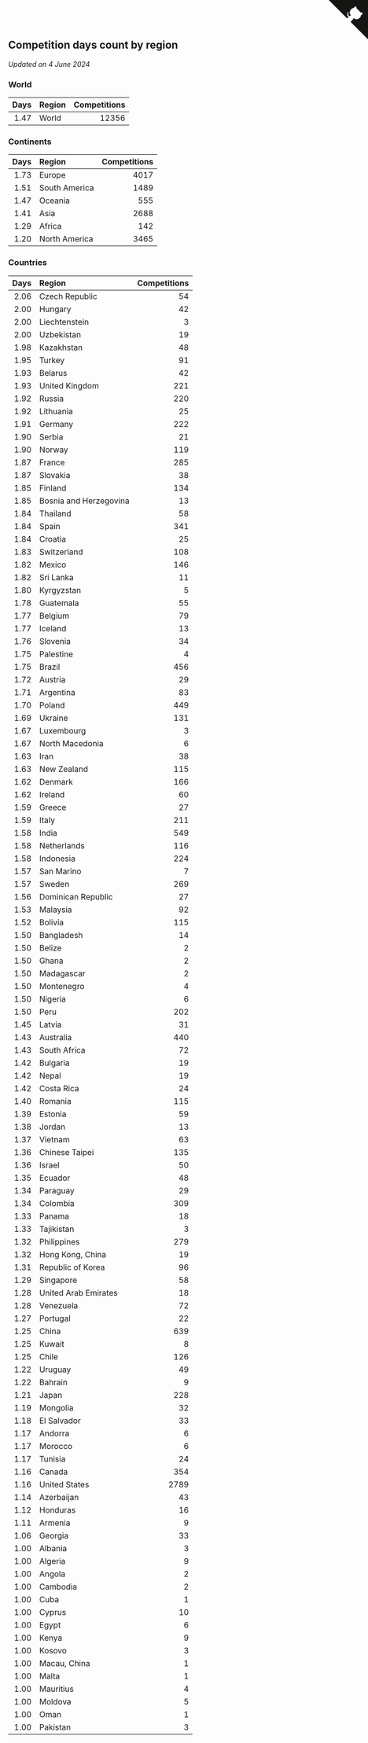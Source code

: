 ## Competition days count by region

*Updated on  4 June 2024*


### World

| Days | Region | Competitions |
| ---: | :--- | ---: |
| 1.47 | World | 12356 |

### Continents

| Days | Region | Competitions |
| ---: | :--- | ---: |
| 1.73 | Europe | 4017 |
| 1.51 | South America | 1489 |
| 1.47 | Oceania | 555 |
| 1.41 | Asia | 2688 |
| 1.29 | Africa | 142 |
| 1.20 | North America | 3465 |

### Countries

| Days | Region | Competitions |
| ---: | :--- | ---: |
| 2.06 | Czech Republic | 54 |
| 2.00 | Hungary | 42 |
| 2.00 | Liechtenstein | 3 |
| 2.00 | Uzbekistan | 19 |
| 1.98 | Kazakhstan | 48 |
| 1.95 | Turkey | 91 |
| 1.93 | Belarus | 42 |
| 1.93 | United Kingdom | 221 |
| 1.92 | Russia | 220 |
| 1.92 | Lithuania | 25 |
| 1.91 | Germany | 222 |
| 1.90 | Serbia | 21 |
| 1.90 | Norway | 119 |
| 1.87 | France | 285 |
| 1.87 | Slovakia | 38 |
| 1.85 | Finland | 134 |
| 1.85 | Bosnia and Herzegovina | 13 |
| 1.84 | Thailand | 58 |
| 1.84 | Spain | 341 |
| 1.84 | Croatia | 25 |
| 1.83 | Switzerland | 108 |
| 1.82 | Mexico | 146 |
| 1.82 | Sri Lanka | 11 |
| 1.80 | Kyrgyzstan | 5 |
| 1.78 | Guatemala | 55 |
| 1.77 | Belgium | 79 |
| 1.77 | Iceland | 13 |
| 1.76 | Slovenia | 34 |
| 1.75 | Palestine | 4 |
| 1.75 | Brazil | 456 |
| 1.72 | Austria | 29 |
| 1.71 | Argentina | 83 |
| 1.70 | Poland | 449 |
| 1.69 | Ukraine | 131 |
| 1.67 | Luxembourg | 3 |
| 1.67 | North Macedonia | 6 |
| 1.63 | Iran | 38 |
| 1.63 | New Zealand | 115 |
| 1.62 | Denmark | 166 |
| 1.62 | Ireland | 60 |
| 1.59 | Greece | 27 |
| 1.59 | Italy | 211 |
| 1.58 | India | 549 |
| 1.58 | Netherlands | 116 |
| 1.58 | Indonesia | 224 |
| 1.57 | San Marino | 7 |
| 1.57 | Sweden | 269 |
| 1.56 | Dominican Republic | 27 |
| 1.53 | Malaysia | 92 |
| 1.52 | Bolivia | 115 |
| 1.50 | Bangladesh | 14 |
| 1.50 | Belize | 2 |
| 1.50 | Ghana | 2 |
| 1.50 | Madagascar | 2 |
| 1.50 | Montenegro | 4 |
| 1.50 | Nigeria | 6 |
| 1.50 | Peru | 202 |
| 1.45 | Latvia | 31 |
| 1.43 | Australia | 440 |
| 1.43 | South Africa | 72 |
| 1.42 | Bulgaria | 19 |
| 1.42 | Nepal | 19 |
| 1.42 | Costa Rica | 24 |
| 1.40 | Romania | 115 |
| 1.39 | Estonia | 59 |
| 1.38 | Jordan | 13 |
| 1.37 | Vietnam | 63 |
| 1.36 | Chinese Taipei | 135 |
| 1.36 | Israel | 50 |
| 1.35 | Ecuador | 48 |
| 1.34 | Paraguay | 29 |
| 1.34 | Colombia | 309 |
| 1.33 | Panama | 18 |
| 1.33 | Tajikistan | 3 |
| 1.32 | Philippines | 279 |
| 1.32 | Hong Kong, China | 19 |
| 1.31 | Republic of Korea | 96 |
| 1.29 | Singapore | 58 |
| 1.28 | United Arab Emirates | 18 |
| 1.28 | Venezuela | 72 |
| 1.27 | Portugal | 22 |
| 1.25 | China | 639 |
| 1.25 | Kuwait | 8 |
| 1.25 | Chile | 126 |
| 1.22 | Uruguay | 49 |
| 1.22 | Bahrain | 9 |
| 1.21 | Japan | 228 |
| 1.19 | Mongolia | 32 |
| 1.18 | El Salvador | 33 |
| 1.17 | Andorra | 6 |
| 1.17 | Morocco | 6 |
| 1.17 | Tunisia | 24 |
| 1.16 | Canada | 354 |
| 1.16 | United States | 2789 |
| 1.14 | Azerbaijan | 43 |
| 1.12 | Honduras | 16 |
| 1.11 | Armenia | 9 |
| 1.06 | Georgia | 33 |
| 1.00 | Albania | 3 |
| 1.00 | Algeria | 9 |
| 1.00 | Angola | 2 |
| 1.00 | Cambodia | 2 |
| 1.00 | Cuba | 1 |
| 1.00 | Cyprus | 10 |
| 1.00 | Egypt | 6 |
| 1.00 | Kenya | 9 |
| 1.00 | Kosovo | 3 |
| 1.00 | Macau, China | 1 |
| 1.00 | Malta | 1 |
| 1.00 | Mauritius | 4 |
| 1.00 | Moldova | 5 |
| 1.00 | Oman | 1 |
| 1.00 | Pakistan | 3 |


<a href="https://github.com/jonatanklosko/wca_statistics" class="github-corner" aria-label="View source on Github"><svg width="80" height="80" viewBox="0 0 250 250" style="fill:#151513; color:#fff; position: absolute; top: 0; border: 0; right: 0;" aria-hidden="true"><path d="M0,0 L115,115 L130,115 L142,142 L250,250 L250,0 Z"></path><path d="M128.3,109.0 C113.8,99.7 119.0,89.6 119.0,89.6 C122.0,82.7 120.5,78.6 120.5,78.6 C119.2,72.0 123.4,76.3 123.4,76.3 C127.3,80.9 125.5,87.3 125.5,87.3 C122.9,97.6 130.6,101.9 134.4,103.2" fill="currentColor" style="transform-origin: 130px 106px;" class="octo-arm"></path><path d="M115.0,115.0 C114.9,115.1 118.7,116.5 119.8,115.4 L133.7,101.6 C136.9,99.2 139.9,98.4 142.2,98.6 C133.8,88.0 127.5,74.4 143.8,58.0 C148.5,53.4 154.0,51.2 159.7,51.0 C160.3,49.4 163.2,43.6 171.4,40.1 C171.4,40.1 176.1,42.5 178.8,56.2 C183.1,58.6 187.2,61.8 190.9,65.4 C194.5,69.0 197.7,73.2 200.1,77.6 C213.8,80.2 216.3,84.9 216.3,84.9 C212.7,93.1 206.9,96.0 205.4,96.6 C205.1,102.4 203.0,107.8 198.3,112.5 C181.9,128.9 168.3,122.5 157.7,114.1 C157.9,116.9 156.7,120.9 152.7,124.9 L141.0,136.5 C139.8,137.7 141.6,141.9 141.8,141.8 Z" fill="currentColor" class="octo-body"></path></svg></a><style>.github-corner:hover .octo-arm{animation:octocat-wave 560ms ease-in-out}@keyframes octocat-wave{0%,100%{transform:rotate(0)}20%,60%{transform:rotate(-25deg)}40%,80%{transform:rotate(10deg)}}@media (max-width:500px){.github-corner:hover .octo-arm{animation:none}.github-corner .octo-arm{animation:octocat-wave 560ms ease-in-out}}</style>
